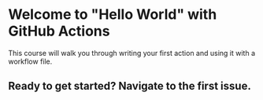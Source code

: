 # Welcome to "Hello World" with GitHub Actions

This course will walk you through writing your first action and using it with a workflow file.

## Ready to get started? Navigate to the first issue.

